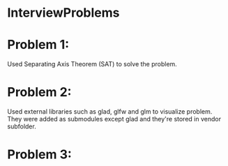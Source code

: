 # InterviewProblems


# Problem 1:
Used Separating Axis Theorem (SAT) to solve the problem.


# Problem 2:
Used external libraries such as glad, glfw and glm to visualize problem.
They were added as submodules except glad and they're stored in vendor subfolder.

# Problem 3:
